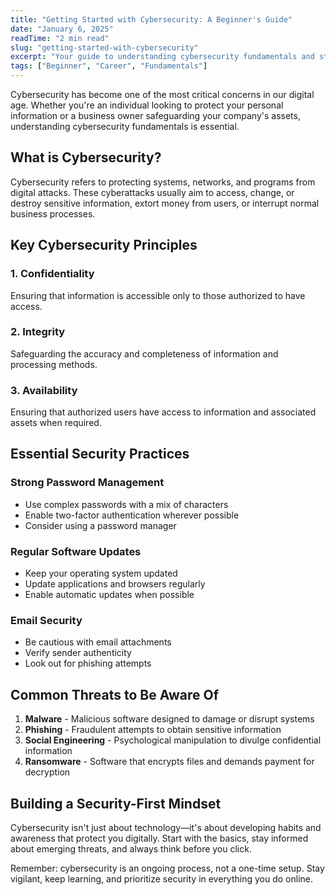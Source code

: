 ```yaml
---
title: "Getting Started with Cybersecurity: A Beginner's Guide"
date: "January 6, 2025"
readTime: "2 min read"
slug: "getting-started-with-cybersecurity"
excerpt: "Your guide to understanding cybersecurity fundamentals and starting your career journey."
tags: ["Beginner", "Career", "Fundamentals"]
---
```


Cybersecurity has become one of the most critical concerns in our digital age. Whether you're an individual looking to protect your personal information or a business owner safeguarding your company's assets, understanding cybersecurity fundamentals is essential.

## What is Cybersecurity?

Cybersecurity refers to protecting systems, networks, and programs from digital attacks. These cyberattacks usually aim to access, change, or destroy sensitive information, extort money from users, or interrupt normal business processes.

## Key Cybersecurity Principles

### 1. Confidentiality

Ensuring that information is accessible only to those authorized to have access.

### 2. Integrity

Safeguarding the accuracy and completeness of information and processing methods.

### 3. Availability

Ensuring that authorized users have access to information and associated assets when required.

## Essential Security Practices

### Strong Password Management

- Use complex passwords with a mix of characters
- Enable two-factor authentication wherever possible
- Consider using a password manager

### Regular Software Updates

- Keep your operating system updated
- Update applications and browsers regularly
- Enable automatic updates when possible

### Email Security

- Be cautious with email attachments
- Verify sender authenticity
- Look out for phishing attempts

## Common Threats to Be Aware Of

1. **Malware** - Malicious software designed to damage or disrupt systems
2. **Phishing** - Fraudulent attempts to obtain sensitive information
3. **Social Engineering** - Psychological manipulation to divulge confidential information
4. **Ransomware** - Software that encrypts files and demands payment for decryption

## Building a Security-First Mindset

Cybersecurity isn't just about technology—it's about developing habits and awareness that protect you digitally. Start with the basics, stay informed about emerging threats, and always think before you click.

Remember: cybersecurity is an ongoing process, not a one-time setup. Stay vigilant, keep learning, and prioritize security in everything you do online.